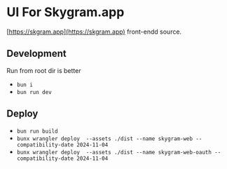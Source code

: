 # UI For Skygram.app

[https://skgram.app](https://skgram.app) front-endd source.

## Development
Run from root dir is better

- `bun i`
- `bun run dev`

## Deploy

- `bun run build`
- `bunx wrangler deploy  --assets ./dist --name skygram-web --compatibility-date 2024-11-04`
- `bunx wrangler deploy  --assets ./dist --name skygram-web-oauth --compatibility-date 2024-11-04`
